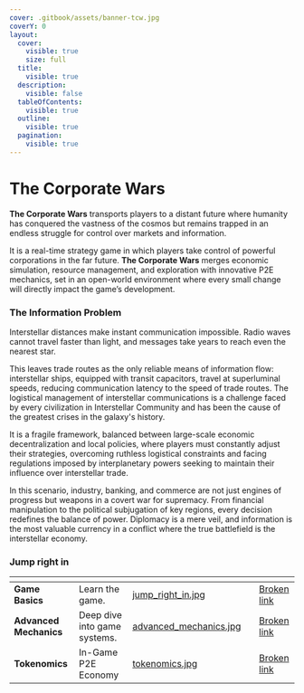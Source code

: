 ```yaml
---
cover: .gitbook/assets/banner-tcw.jpg
coverY: 0
layout:
  cover:
    visible: true
    size: full
  title:
    visible: true
  description:
    visible: false
  tableOfContents:
    visible: true
  outline:
    visible: true
  pagination:
    visible: true
---
```


# **The Corporate Wars**

**The Corporate Wars** transports players to a distant future where humanity has conquered the vastness of the cosmos but remains trapped in an endless struggle for control over markets and information.

It is a real-time strategy game in which players take control of powerful corporations in the far future. **The Corporate Wars** merges economic simulation, resource management, and exploration with innovative P2E mechanics, set in an open-world environment where every small change will directly impact the game’s development.

### The Information Problem

Interstellar distances make instant communication impossible. Radio waves cannot travel faster than light, and messages take years to reach even the nearest star.

This leaves trade routes as the only reliable means of information flow: interstellar ships, equipped with transit capacitors, travel at superluminal speeds, reducing communication latency to the speed of trade routes. The logistical management of interstellar communications is a challenge faced by every civilization in Interstellar Community and has been the cause of the greatest crises in the galaxy's history.

It is a fragile framework, balanced between large-scale economic decentralization and local policies, where players must constantly adjust their strategies, overcoming ruthless logistical constraints and facing regulations imposed by interplanetary powers seeking to maintain their influence over interstellar trade.

In this scenario, industry, banking, and commerce are not just engines of progress but weapons in a covert war for supremacy. From financial manipulation to the political subjugation of key regions, every decision redefines the balance of power. Diplomacy is a mere veil, and information is the most valuable currency in a conflict where the true battlefield is the interstellar economy.

### Jump right in

<table data-view="cards"><thead><tr><th></th><th></th><th data-hidden data-card-cover data-type="files"></th><th data-hidden></th><th data-hidden data-card-target data-type="content-ref"></th></tr></thead><tbody><tr><td><strong>Game Basics</strong></td><td>Learn the game.</td><td><a href=".gitbook/assets/jump_right_in.jpg">jump_right_in.jpg</a></td><td></td><td><a href="broken-reference">Broken link</a></td></tr><tr><td><strong>Advanced Mechanics</strong></td><td>Deep dive into game systems.</td><td><a href=".gitbook/assets/advanced_mechanics.jpg">advanced_mechanics.jpg</a></td><td></td><td><a href="broken-reference">Broken link</a></td></tr><tr><td><strong>Tokenomics</strong></td><td>In-Game P2E Economy</td><td><a href=".gitbook/assets/tokenomics.jpg">tokenomics.jpg</a></td><td></td><td><a href="broken-reference">Broken link</a></td></tr></tbody></table>
